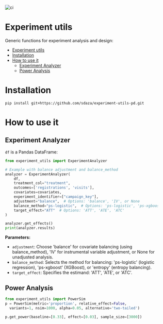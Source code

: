 ![ci](https://github.com/sdaza/experiment-utils/actions/workflows/ci.yaml/badge.svg)


# Experiment utils

Generic functions for experiment analysis and design:

- [Experiment utils](#experiment-utils)
- [Installation](#installation)
- [How to use it](#how-to-use-it)
  - [Experiment Analyzer](#experiment-analyzer)
  - [Power Analysis](#power-analysis)

# Installation

```
pip install git+https://github.com/sdaza/experiment-utils-pd.git
```

# How to use it

## Experiment Analyzer

 `df` is a Pandas DataFrame:


```python
from experiment_utils import ExperimentAnalyzer

# Example with balance adjustment and balance_method
analyzer = ExperimentAnalyzer(
    df,
    treatment_col="treatment",
    outcomes=['registrations', 'visits'],
    covariates=covariates,
    experiment_identifier=["campaign_key"],
    adjustment="balance",  # Options: 'balance', 'IV', or None
    balance_method="ps-logistic",  # Options: 'ps-logistic', 'ps-xgboost', 'entropy'
    target_effect="ATT"  # Options: 'ATT', 'ATE', 'ATC'
)

analyzer.get_effects()
print(analyzer.results)
```

**Parameters:**
- `adjustment`: Choose 'balance' for covariate balancing (using balance_method), 'IV' for instrumental variable adjustment, or None for unadjusted analysis.
- `balance_method`: Selects the method for balancing: 'ps-logistic' (logistic regression), 'ps-xgboost' (XGBoost), or 'entropy' (entropy balancing).
- `target_effect`: Specifies the estimand: 'ATT', 'ATE', or 'ATC'.

## Power Analysis


```python
from experiment_utils import PowerSim
p = PowerSim(metric='proportion', relative_effect=False,
  variants=1, nsim=1000, alpha=0.05, alternative='two-tailed')

p.get_power(baseline=[0.33], effect=[0.03], sample_size=[3000])
```

